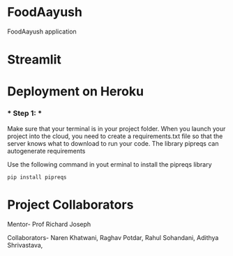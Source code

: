 # FoodAayush
FoodAayush application





# Streamlit


# Deployment on Heroku

### * Step 1: * ###

Make sure that your terminal is in your project folder. When you launch your project into the cloud, you need to create a requirements.txt file so that the server knows what to download to run your code. The library pipreqs can autogenerate requirements 

Use the following command in yout erminal to install the pipreqs library

```pip install pipreqs```













# Project Collaborators

Mentor- Prof Richard Joseph

Collaborators- Naren Khatwani, Raghav Potdar, Rahul Sohandani, Adithya Shrivastava,



